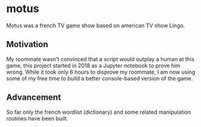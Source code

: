 # motus
Motus was a french TV game show based on american TV show Lingo.

## Motivation
My roommate wasn't convinced that a script would outplay a human at this game, this project started in 2018 as a Jupyter notebook to prove him wrong. While it took only 6 hours to disprove my roommate, I am now using some of my free time to build a better console-based version of the game.

## Advancement
So far only the french wordlist (dictionary) and some related manipulation routines have been built.
